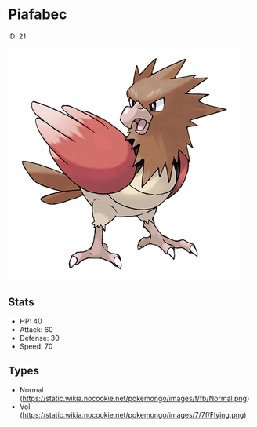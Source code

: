 # Piafabec


ID: 21

![](https://raw.githubusercontent.com/PokeAPI/sprites/master/sprites/pokemon/other/official-artwork/21.png "Piafabec")

## Stats


 - HP: 40
 - Attack: 60
 - Defense: 30
 - Speed: 70

## Types


 - Normal (https://static.wikia.nocookie.net/pokemongo/images/f/fb/Normal.png)
 - Vol (https://static.wikia.nocookie.net/pokemongo/images/7/7f/Flying.png)
